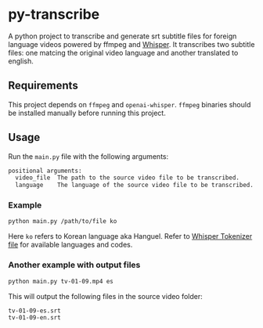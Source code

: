 # py-transcribe
A python project to transcribe and generate srt subtitle files for foreign language videos powered by ffmpeg and [Whisper](https://github.com/openai/whisper). It transcribes two subtitle files: one matcing the original video language and another translated to english.

## Requirements
This project depends on `ffmpeg` and `openai-whisper`. `ffmpeg` binaries should be installed manually before running this project.

## Usage
Run the `main.py` file with the following arguments:

```sh
positional arguments:
  video_file  The path to the source video file to be transcribed.
  language    The language of the source video file to be transcribed.
```

### Example

```sh
python main.py /path/to/file ko
```

Here `ko` refers to Korean language aka Hanguel. Refer to [Whisper Tokenizer file](https://github.com/openai/whisper/blob/main/whisper/tokenizer.py) for available languages and codes.

### Another example with output files

```sh
python main.py tv-01-09.mp4 es
```

This will output the following files in the source video folder:

```sh
tv-01-09-es.srt
tv-01-09-en.srt
```
